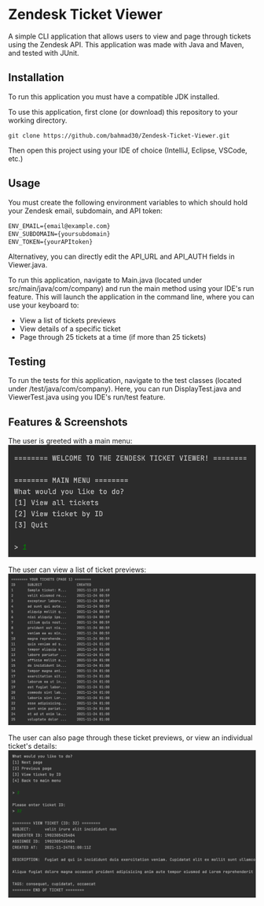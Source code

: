 # Zendesk Ticket Viewer

A simple CLI application that allows users to view and page through tickets 
using the Zendesk API. This application was made with Java and Maven, and tested with JUnit.


## Installation

To run this application you must have a compatible JDK installed.

To use this application, first clone (or download) this repository
to your working directory.

```
git clone https://github.com/bahmad30/Zendesk-Ticket-Viewer.git
```
Then open this project using your IDE of choice (IntelliJ, Eclipse, VSCode, etc.)

## Usage

You must create the following environment variables to
which should hold your Zendesk email, subdomain, and API token:

```
ENV_EMAIL={email@example.com}
ENV_SUBDOMAIN={yoursubdomain}
ENV_TOKEN={yourAPItoken}
```

Alternativey, you can directly edit the API_URL and API_AUTH fields in Viewer.java.

To run this application, navigate to Main.java (located under src/main/java/com/company)
and run the main method using your IDE's run feature. This will launch the application in
the command line, where you can use your keyboard to:
* View a list of tickets previews
* View details of a specific ticket
* Page through 25 tickets at a time (if more than 25 tickets)

## Testing

To run the tests for this application, navigate to the test
classes (located under /test/java/com/company). Here, you can run DisplayTest.java
and ViewerTest.java using you IDE's run/test feature.

## Features & Screenshots

The user is greeted with a main menu:
![Alt text](/screenshots/main_menu.png?raw=true)

The user can view a list of ticket previews:
![Alt text](/screenshots/page.png?raw=true)

The user can also page through these ticket previews, or view an individual ticket's details:
![Alt text](/screenshots/single_ticket.png?raw=true)

